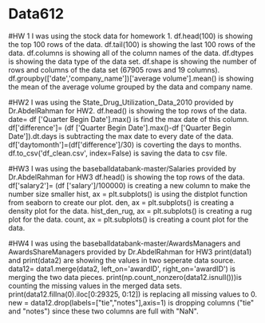 # Data612
#HW 1
I was using the stock data for homework 1. 
df.head(100) is showing the top 100 rows of the data.
df.tail(100) is showing the last 100 rows of the data.
df.columns is showing all of the column names of the data.
df.dtypes is showing the data type of the data set.
df.shape is showing the number of rows and columns of the data set (67905 rows and 19 columns).
df.groupby(['date','company_name'])['average volume'].mean() is showing the mean of the average volume grouped by the data and company name.

#HW2
I was using the State_Drug_Utilization_Data_2010 provided by Dr.AbdelRahman for HW2.
df.head() is showing the top rows of the data. 
date= df ['Quarter Begin Date'].max() is find the max date of this column.
df['difference']= (df ['Quarter Begin Date'].max()-df ['Quarter Begin Date']).dt.days is subtracting the max date to every date of the data.
df['daytomonth']=(df['difference']/30) is coverting the days to months.
df.to_csv('df_clean.csv', index=False) is saving the data to csv file.

#HW3
I was using the baseballdatabank-master/Salaries provided by Dr.AbdelRahman for HW3
df.head() is showing the top rows of the data. 
df['salary2']= (df ['salary']/100000) is creating a new column to make the number size smaller
hist, ax = plt.subplots() is using the distplot function from seaborn to create our plot. 
den, ax = plt.subplots() is creating a density plot for the data. 
hist_den_rug, ax = plt.subplots() is creating a rug plot for the data.
count, ax = plt.subplots() is creating a count plot for the data.

#HW4
I was using the baseballdatabank-master/AwardsManagers and AwardsShareManagers provided by Dr.AbdelRahman for HW3
print(data1) and print(data2) are showing the values in two seperate data source.
data12= data1.merge(data2, left_on='awardID', right_on='awardID') is merging the two data pieces.
print(np.count_nonzero(data12.isnull()))is counting the missing values in the merged data sets.
print(data12.fillna(0).iloc[0:29325, 0:12]) is replacing all missing values to 0.
new = data12.drop(labels=["tie","notes"],axis=1) is dropping columns ("tie" and "notes") since these two columns are full with "NaN".
